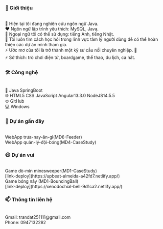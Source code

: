 
  <h3>👱‍&nbsp;Giới thiệu</h3></br>
  🔭  Hiện tại tôi đang nghiên cứu ngôn ngữ Java.</br>
  ❤️  Ngôn ngữ lập trình yêu thích: MySQL, Java.</br>
  🌱  Ngoại ngữ tôi có thể sử dụng: tiếng Anh, tiếng Nhật.</br>
  👯  Tôi luôn tìm cách học hỏi trong lĩnh vực tâm lý người dùng để có thể hoàn thiện các dự án mình tham gia.</br>
  ⚡  Ước mơ của tôi là trở thành một kỹ sư cầu nối chuyên nghiệp. 🖖</br>
  ⚡  Sở thích: trò chơi điện tử, boardgame, thể thao, du lịch, ca hát.</br>

  <h3>🛠&nbsp;Công nghệ</h3></br>
  👾  Java SpringBoot</br>
  🌐  HTML5 CSS JavaScript Angular13.3.0 NodeJS14.5.5 </br>
  ⚙️  GitHub </br>
  💻  Windows</br>

 <h3>📝&nbsp;Dự án gần đây</h3></br>
  WebApp trưa-nay-ăn-gì(MD6-Feeder)</br>
  WebApp quản-lý-đội-bóng(MD4-CaseStudy)</br>
  
 <h3>😄&nbsp;Dự án vui</h3></br>
  Game dò-mìn minesweeper(MD1-CaseStudy)</br>
  [link-deploy](https://upbeat-almeida-a42fd7.netlify.app/)</br>
  Game bóng nảy (MD1-BouncingBall)</br>
  [link-deploy](https://xenodochial-bell-9d1ca2.netlify.app/)</br>

<h3>📫&nbsp;Thông tin liên hệ</h3></br>
Gmail: trandat251111@gmail.com</br>
Phone: 0947132292
